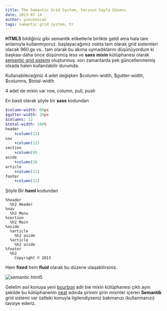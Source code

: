 ```yaml
---
title: The Semantic Grid System, Yarının Sayfa Düzeni
date: 2013-07-14
author: yunusozcan
tags: samantic grid system, tr
---
```


**HTML5** bildiğiniz gibi semantik etiketlerle birlikte geldi ama hala tam anlamıyla kullanmıyoruz. başlayacağımız nokta tam olarak grid sistemleri olacak 960.gs vs.. tam olarak bu akıma uymadıklarını düşünüyordum ki başkası daha önce düşünmüş less ve **sass** **mixin** kütüphanesi olarak [semantic grid sistemi][1] oluşturmuş. son zamanlarda pek güncellenmemiş olsada halen kullanılabilir durumda.

Kullanabileceğiniz 4 adet değişken $column-width, $gutter-width, $columns, $total-width

4 adet de mixin var row, column, pull, push

En basit olarak şöyle bir **sass** kodundan

```sass
$column-width: 60px
$gutter-width: 20px
$columns: 12
$total-width: 100%
header
    +column(12)
nav
    +column(12)
section
    +column(9)
aside
    +column(3)
article
    +column(12)
footer
    +column(12)

```

Şöyle Bir **haml** kodundan

```haml
%header
  %h2 Header
%nav
  %h2 Menu
%section
  %h2 Main
%aside
  %article
    %h2 aside
  %article
    %h2 aisde
%footer
  %h2
    Copyright © 2013
```

Hem **fixed** hem **fluid** olarak bu düzene ulaşabilirsiniz.

![semantic html5](articles/2013-07-14-html5-semantic.jpg)

Gelelim asıl konuya yeni [bourbon][3] adlı bie mixin kütüphanesi çıktı aynı şekilde bu kütüphanenin [neat][4] adında şirinmi şirin mixinler içeren **Semantik** grid sistemi var üstteki konuyla ilgilendiyseniz bakmanızı (kullanmanızı) tavsiye ederiz.

 [1]: http://semantic.gs/
 [2]: http://www.lab2023.com/wp-content/uploads/2013/07/html5-semantic.jpg
 [3]: http://bourbon.io/
 [4]: http://neat.bourbon.io/
